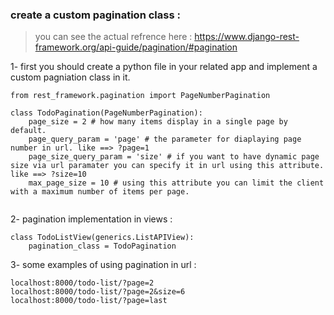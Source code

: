 ### create a custom pagination class :
> you can see the actual refrence here : https://www.django-rest-framework.org/api-guide/pagination/#pagination

1- first you should create a python file in your related app and implement a custom pagniation class in it.
```
from rest_framework.pagination import PageNumberPagination

class TodoPagination(PageNumberPagination):
    page_size = 2 # how many items display in a single page by default.
    page_query_param = 'page' # the parameter for diaplaying page number in url. like ==> ?page=1
    page_size_query_param = 'size' # if you want to have dynamic page size via url paramater you can specify it in url using this attribute. like ==> ?size=10
    max_page_size = 10 # using this attribute you can limit the client with a maximum number of items per page.
    
```

2- pagination implementation in views :
```
class TodoListView(generics.ListAPIView):
    pagination_class = TodoPagination
```

3- some examples of using pagination in url :
```
localhost:8000/todo-list/?page=2
localhost:8000/todo-list/?page=2&size=6
localhost:8000/todo-list/?page=last
```
